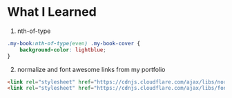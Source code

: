 # What I Learned

1) nth-of-type

```css
.my-book:nth-of-type(even) .my-book-cover {
    background-color: lightblue;  
}
```

2) normalize and font awesome links from my portfolio

```html
<link rel="stylesheet" href="https://cdnjs.cloudflare.com/ajax/libs/normalize/7.0.0/normalize.min.css">
<link rel="stylesheet" href="https://cdnjs.cloudflare.com/ajax/libs/font-awesome/5.11.2/css/all.css" integrity="sha256-46qynGAkLSFpVbEBog43gvNhfrOj+BmwXdxFgVK/Kvc=" crossorigin="anonymous" />
```

